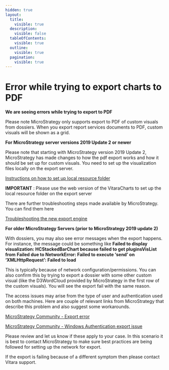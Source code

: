 ```yaml
---
hidden: true
layout:
  title:
    visible: true
  description:
    visible: false
  tableOfContents:
    visible: true
  outline:
    visible: true
  pagination:
    visible: true
---
```


# Error while trying to export charts to PDF

**We are seeing errors while trying to export to PDF**

Please note MicroStrategy only supports export to PDF of custom visuals from dossiers. When you export report services documents to PDF, custom visuals will be shown as a grid.

**For MicroStrategy server versions 2019 Update 2 or newer**

Please note that starting with MicroStrategy version 2019 Update 2, MicroStrategy has made changes to how the pdf export works and how it should be set up for custom visuals. You need to set up the visualization files locally on the export server.

[Instructions on how to set up local resource folder](https://www2.microstrategy.com/producthelp/Current/InstallConfig/en-us/Content/export\_engine\_local\_resource\_loading.htm)

**IMPORTANT** : Please use the web version of the VitaraCharts to set up the local resource folder on the export server

There are further troubleshooting steps made available by MicroStrategy. You can find them here

[Troubleshooting the new export engine](https://community.microstrategy.com/s/article/Troubleshooting-the-New-Export-Engine-in-2019-Update-2?language=en\_US)

**For older MicroStrategy Servers (prior to MicroStrategy 2019 update 2)**

With dossiers, you may also see error messages when the export happens. For instance, the message could be something like **Failed to display visualization: HCStackedBarChart because failed to get pluginsVisList from** **Failed due to NetworkError: Failed to execute ‘send’ on ‘XMLHttpRequest’: Failed to load**

This is typically because of network configuration/permissions. You can also confirm this by trying to export a dossier with some other custom visual (like the D3WordCloud provided by MicroStrategy in the first row of the custom visuals). You will see the export fail with the same reason.

The access issues may arise from the type of user and authentication used on both machines. Here are couple of relevant links from MicroStrategy that describe this problem and also suggest some workarounds.

[MicroStrategy Community - Export error](https://community.microstrategy.com/s/question/0D544000077J4yxCAC/error-when-exporting-to-pdf-a-dossier-with-geospatial-visualization?language=en\_US)

[MicroStrategy Community - Windows Authentication export issue](https://community.microstrategy.com/s/article/KB442054-Unable-to-Render-ESRI-Map-when-Exporting-Dashboard-Dossier-as-PDFs-while-Windows-Authentication-Mode-Configured?language=undefined)

Please review and let us know if these apply to your case. In this scenario it is best to contact MicroStrategy to make sure best practices are being followed for setting up the network for export.

If the export is failing because of a different symptom then please contact Vitara support.
